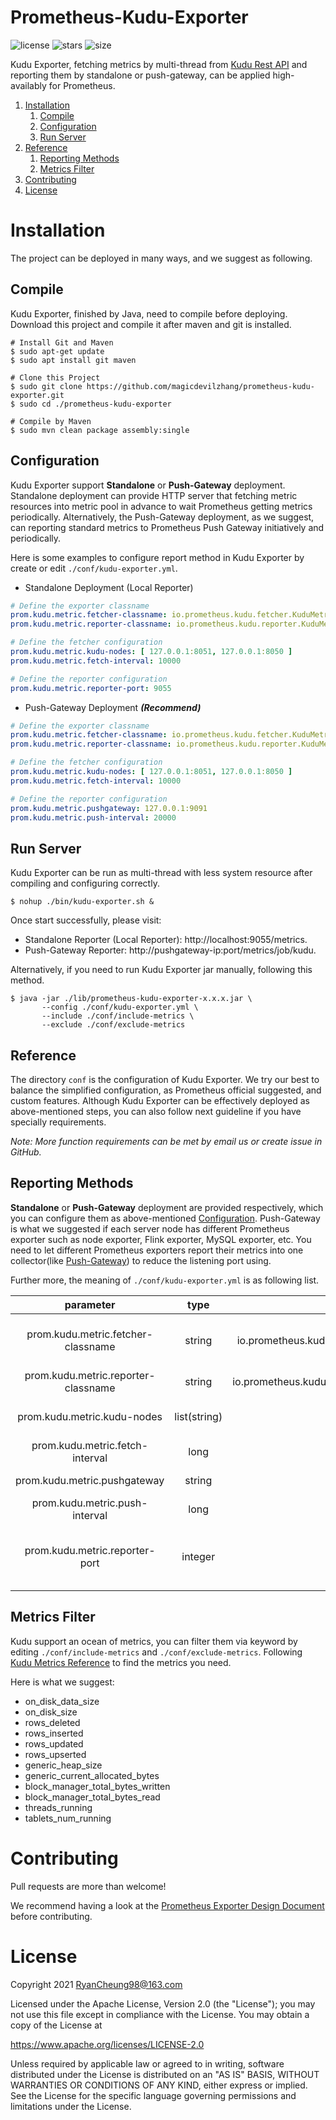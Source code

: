 # Prometheus-Kudu-Exporter

![license](https://img.shields.io/github/license/ContainerSolutions/locust_exporter.svg) ![stars](https://img.shields.io/github/stars/magicdevilzhang/prometheus-kudu-exporter) ![size](https://img.shields.io/github/repo-size/magicdevilzhang/prometheus-kudu-exporter?color=orange&label=size)

Kudu Exporter, fetching metrics by multi-thread from [Kudu Rest API](https://kudu.apache.org/docs/administration.html#_collecting_metrics_via_http) and reporting them by standalone or push-gateway, can be applied high-availably for Prometheus.

1. [Installation](#Installation)
   1. [Compile](#Compile)
   2. [Configuration](#Configuration)
   3. [Run Server](#Run-Server)
2. [Reference](#Reference)
   1. [Reporting Methods](#Reporting-Methods)
   2. [Metrics Filter](#Metrics-Filter)
3. [Contributing](#Contributing)
4. [License](#License)

# Installation

The project can be deployed in many ways, and we suggest as following.

## Compile

Kudu Exporter, finished by Java, need to compile before deploying. Download this project and compile it after maven and git is installed.

```shell
# Install Git and Maven
$ sudo apt-get update
$ sudo apt install git maven

# Clone this Project
$ sudo git clone https://github.com/magicdevilzhang/prometheus-kudu-exporter.git
$ sudo cd ./prometheus-kudu-exporter

# Compile by Maven
$ sudo mvn clean package assembly:single
```

## Configuration

Kudu Exporter support **Standalone** or **Push-Gateway** deployment. Standalone deployment can provide HTTP server that fetching metric resources into metric pool in advance to wait Prometheus getting metrics periodically. Alternatively, the Push-Gateway deployment, as we suggest, can reporting standard metrics to Prometheus Push Gateway initiatively and periodically. 

Here is some examples to configure report method in Kudu Exporter by create or edit `./conf/kudu-exporter.yml`.

- Standalone Deployment (Local Reporter)

```yaml
# Define the exporter classname
prom.kudu.metric.fetcher-classname: io.prometheus.kudu.fetcher.KuduMetricsRestFetcher
prom.kudu.metric.reporter-classname: io.prometheus.kudu.reporter.KuduMetricLocalReporter

# Define the fetcher configuration
prom.kudu.metric.kudu-nodes: [ 127.0.0.1:8051, 127.0.0.1:8050 ]
prom.kudu.metric.fetch-interval: 10000

# Define the reporter configuration
prom.kudu.metric.reporter-port: 9055
```

- Push-Gateway Deployment ***(Recommend)***

```yaml
# Define the exporter classname
prom.kudu.metric.fetcher-classname: io.prometheus.kudu.fetcher.KuduMetricsRestFetcher
prom.kudu.metric.reporter-classname: io.prometheus.kudu.reporter.KuduMetricPushGatewayReporter

# Define the fetcher configuration
prom.kudu.metric.kudu-nodes: [ 127.0.0.1:8051, 127.0.0.1:8050 ]
prom.kudu.metric.fetch-interval: 10000

# Define the reporter configuration
prom.kudu.metric.pushgateway: 127.0.0.1:9091
prom.kudu.metric.push-interval: 20000
```

## Run Server

Kudu Exporter can be run as multi-thread with less system resource after compiling and configuring correctly. 

```shell
$ nohup ./bin/kudu-exporter.sh &
```

Once start successfully, please visit: 

- Standalone Reporter (Local Reporter): http://localhost:9055/metrics.
- Push-Gateway Reporter: http://pushgateway-ip:port/metrics/job/kudu.

Alternatively, if you need to run Kudu Exporter jar manually, following this method.

```shell
$ java -jar ./lib/prometheus-kudu-exporter-x.x.x.jar \
       --config ./conf/kudu-exporter.yml \
       --include ./conf/include-metrics \
       --exclude ./conf/exclude-metrics
```

## Reference

The directory `conf` is the configuration of Kudu Exporter. We try our best to balance the simplified configuration, as Prometheus official suggested, and custom features. Although Kudu Exporter can be effectively deployed as above-mentioned steps, you can also follow next guideline if you have specially requirements.

*Note: More function requirements can be met by email us or create issue in GitHub.*

## Reporting Methods

**Standalone** or **Push-Gateway** deployment are provided respectively, which you can configure them as above-mentioned [Configuration](#Configuration). Push-Gateway is what we suggested if each server node has different Prometheus exporter such as node exporter, Flink exporter, MySQL exporter, etc. You need to let different Prometheus exporters report their metrics into one collector(like [Push-Gateway](https://github.com/prometheus/pushgateway))  to reduce the listening port using.

Further more, the meaning of `./conf/kudu-exporter.yml` is as following list.

|              parameter              |     type     |                       default                       |                            detail                            |
| :---------------------------------: | :----------: | :-------------------------------------------------: | :----------------------------------------------------------: |
| prom.kudu.metric.fetcher-classname  |    string    |  io.prometheus.kudu.fetcher.KuduMetricsRestFetcher  | Fetcher aim at getting metrics from kudu. No more fetchers supported currently. |
| prom.kudu.metric.reporter-classname |    string    | io.prometheus.kudu.reporter.KuduMetricLocalReporter |         [Standalone / Push-Gateway](#Configuration)          |
|     prom.kudu.metric.kudu-nodes     | list(string) |                        null                         |         Try visit http://ip:port/metrics to verify.          |
|   prom.kudu.metric.fetch-interval   |     long     |                     10000 (ms)                      |         Fetcher take this as a cycle to get metrics.         |
|    prom.kudu.metric.pushgateway     |    string    |                        null                         |                  Push-Gateway host and port                  |
|   prom.kudu.metric.push-interval    |     long     |                     20000 (ms)                      |        Reporter take this as a cycle to put metrics.         |
|   prom.kudu.metric.reporter-port    |   integer    |                        9055                         | Only KuduMetricLocalReporter support it to get metrics via http://127.0.0.1:9055/ |

## Metrics Filter

Kudu support an ocean of metrics, you can filter them via keyword by editing `./conf/include-metrics` and `./conf/exclude-metrics`. Following [Kudu Metrics Reference](https://kudu.apache.org/docs/metrics_reference.html) to find the metrics you need.

Here is what we suggest:

- on_disk_data_size
- on_disk_size
- rows_deleted
- rows_inserted
- rows_updated
- rows_upserted
- generic_heap_size
- generic_current_allocated_bytes
- block_manager_total_bytes_written
- block_manager_total_bytes_read
- threads_running
- tablets_num_running

# Contributing

Pull requests are more than welcome!

We recommend having a look at the [Prometheus Exporter Design Document](https://prometheus.io/docs/instrumenting/writing_exporters/) before contributing.

# License

Copyright 2021 RyanCheung98@163.com

Licensed under the Apache License, Version 2.0 (the "License"); you may not use this file except in compliance with the License. You may obtain a copy of the License at

https://www.apache.org/licenses/LICENSE-2.0

Unless required by applicable law or agreed to in writing, software distributed under the License is distributed on an "AS IS" BASIS, WITHOUT WARRANTIES OR CONDITIONS OF ANY KIND, either express or implied. See the License for the specific language governing permissions and limitations under the License.

